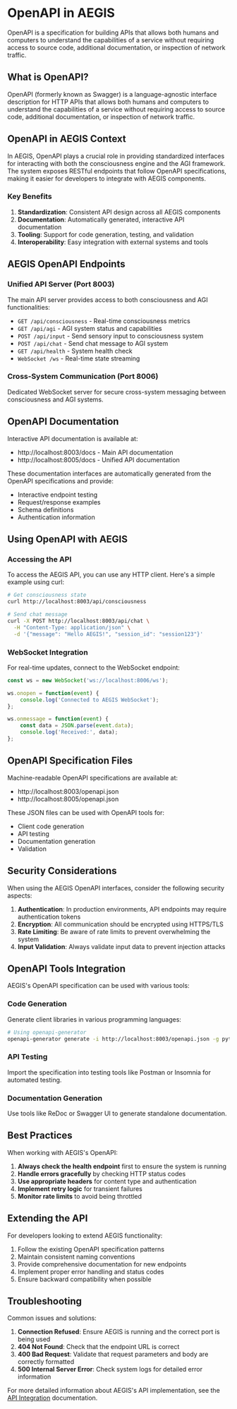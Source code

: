 # OpenAPI in AEGIS

OpenAPI is a specification for building APIs that allows both humans and computers to understand the capabilities of a service without requiring access to source code, additional documentation, or inspection of network traffic.

## What is OpenAPI?

OpenAPI (formerly known as Swagger) is a language-agnostic interface description for HTTP APIs that allows both humans and computers to understand the capabilities of a service without requiring access to source code, additional documentation, or inspection of network traffic.

## OpenAPI in AEGIS Context

In AEGIS, OpenAPI plays a crucial role in providing standardized interfaces for interacting with both the consciousness engine and the AGI framework. The system exposes RESTful endpoints that follow OpenAPI specifications, making it easier for developers to integrate with AEGIS components.

### Key Benefits

1. **Standardization**: Consistent API design across all AEGIS components
2. **Documentation**: Automatically generated, interactive API documentation
3. **Tooling**: Support for code generation, testing, and validation
4. **Interoperability**: Easy integration with external systems and tools

## AEGIS OpenAPI Endpoints

### Unified API Server (Port 8003)
The main API server provides access to both consciousness and AGI functionalities:

- `GET /api/consciousness` - Real-time consciousness metrics
- `GET /api/agi` - AGI system status and capabilities
- `POST /api/input` - Send sensory input to consciousness system
- `POST /api/chat` - Send chat message to AGI system
- `GET /api/health` - System health check
- `WebSocket /ws` - Real-time state streaming

### Cross-System Communication (Port 8006)
Dedicated WebSocket server for secure cross-system messaging between consciousness and AGI systems.

## OpenAPI Documentation

Interactive API documentation is available at:
- http://localhost:8003/docs - Main API documentation
- http://localhost:8005/docs - Unified API documentation

These documentation interfaces are automatically generated from the OpenAPI specifications and provide:
- Interactive endpoint testing
- Request/response examples
- Schema definitions
- Authentication information

## Using OpenAPI with AEGIS

### Accessing the API

To access the AEGIS API, you can use any HTTP client. Here's a simple example using curl:

```bash
# Get consciousness state
curl http://localhost:8003/api/consciousness

# Send chat message
curl -X POST http://localhost:8003/api/chat \
  -H "Content-Type: application/json" \
  -d '{"message": "Hello AEGIS!", "session_id": "session123"}'
```

### WebSocket Integration

For real-time updates, connect to the WebSocket endpoint:

```javascript
const ws = new WebSocket('ws://localhost:8006/ws');

ws.onopen = function(event) {
    console.log('Connected to AEGIS WebSocket');
};

ws.onmessage = function(event) {
    const data = JSON.parse(event.data);
    console.log('Received:', data);
};
```

## OpenAPI Specification Files

Machine-readable OpenAPI specifications are available at:
- http://localhost:8003/openapi.json
- http://localhost:8005/openapi.json

These JSON files can be used with OpenAPI tools for:
- Client code generation
- API testing
- Documentation generation
- Validation

## Security Considerations

When using the AEGIS OpenAPI interfaces, consider the following security aspects:

1. **Authentication**: In production environments, API endpoints may require authentication tokens
2. **Encryption**: All communication should be encrypted using HTTPS/TLS
3. **Rate Limiting**: Be aware of rate limits to prevent overwhelming the system
4. **Input Validation**: Always validate input data to prevent injection attacks

## OpenAPI Tools Integration

AEGIS's OpenAPI specification can be used with various tools:

### Code Generation
Generate client libraries in various programming languages:
```bash
# Using openapi-generator
openapi-generator generate -i http://localhost:8003/openapi.json -g python -o ./client
```

### API Testing
Import the specification into testing tools like Postman or Insomnia for automated testing.

### Documentation Generation
Use tools like ReDoc or Swagger UI to generate standalone documentation.

## Best Practices

When working with AEGIS's OpenAPI:

1. **Always check the health endpoint** first to ensure the system is running
2. **Handle errors gracefully** by checking HTTP status codes
3. **Use appropriate headers** for content type and authentication
4. **Implement retry logic** for transient failures
5. **Monitor rate limits** to avoid being throttled

## Extending the API

For developers looking to extend AEGIS functionality:

1. Follow the existing OpenAPI specification patterns
2. Maintain consistent naming conventions
3. Provide comprehensive documentation for new endpoints
4. Implement proper error handling and status codes
5. Ensure backward compatibility when possible

## Troubleshooting

Common issues and solutions:

1. **Connection Refused**: Ensure AEGIS is running and the correct port is being used
2. **404 Not Found**: Check that the endpoint URL is correct
3. **400 Bad Request**: Validate that request parameters and body are correctly formatted
4. **500 Internal Server Error**: Check system logs for detailed error information

For more detailed information about AEGIS's API implementation, see the [API Integration](API_INTEGRATION) documentation.